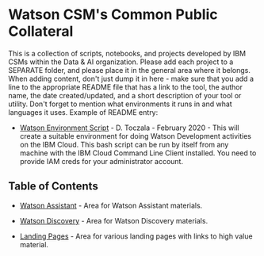 # Watson CSM's Common Public Collateral

This is a collection of scripts, notebooks, and projects developed by IBM CSMs within the Data & AI organization. Please add each project to a SEPARATE folder, and please place it in the general area where it belongs.  When adding content, don't just dump it in here - make sure that you add a line to the appropriate README file that has a link to the tool, the author name, the date created/updated, and a short description of your tool or utility.  Don't forget to mention what environments it runs in and what languages it uses.
Example of README entry:
- [Watson Environment Script]() - D. Toczala - February 2020 - This will create a suitable environment for doing Watson Development activities on the IBM Cloud.  This bash script can be run by itself from any machine with the IBM Cloud Command Line Client installed.  You need to provide IAM creds for your administrator account.

## Table of Contents

- [Watson Assistant](https://github.com/public-data-and-ai-csm/Public-DataAI-Assets/tree/master/WatsonAssistant) - Area for Watson Assistant materials.
- [Watson Discovery](https://github.com/public-data-and-ai-csm/Public-DataAI-Assets/tree/master/WatsonDiscovery) - Area for Watson Discovery materials.

- [Landing Pages](https://github.com/public-data-and-ai-csm/Public-DataAI-Assets/blob/master/LandingPages/README.md) - Area for various landing pages with links to high value material.


